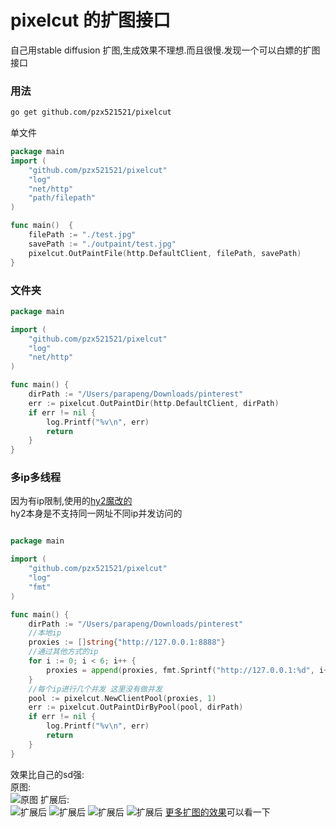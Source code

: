 # pixelcut 的扩图接口
自己用stable diffusion 扩图,生成效果不理想.而且很慢.发现一个可以白嫖的扩图接口



### 用法
```bash
go get github.com/pzx521521/pixelcut
```


单文件
```go
package main
import (
    "github.com/pzx521521/pixelcut"
	"log"
	"net/http"
	"path/filepath"
)

func main()  {
	filePath := "./test.jpg"
	savePath := "./outpaint/test.jpg"
	pixelcut.OutPaintFile(http.DefaultClient, filePath, savePath)
}

```

### 文件夹

```go
package main

import (
	"github.com/pzx521521/pixelcut"
	"log"
	"net/http"
)

func main() {
	dirPath := "/Users/parapeng/Downloads/pinterest"
	err := pixelcut.OutPaintDir(http.DefaultClient, dirPath)
	if err != nil {
		log.Printf("%v\n", err)
		return
	}
}

```

### 多ip多线程
因为有ip限制,使用的[hy2魔改的](https://github.com/pzx521521/hysteria/r)  
hy2本身是不支持同一网址不同ip并发访问的
```go

package main

import (
	"github.com/pzx521521/pixelcut"
	"log"
	"fmt"
)

func main() {
	dirPath := "/Users/parapeng/Downloads/pinterest"
	//本地ip
	proxies := []string{"http://127.0.0.1:8888"}
	//通过其他方式的ip
	for i := 0; i < 6; i++ {
		proxies = append(proxies, fmt.Sprintf("http://127.0.0.1:%d", i+7000))
	}
	//每个ip进行几个并发 这里没有做并发
	pool := pixelcut.NewClientPool(proxies, 1)
	err := pixelcut.OutPaintDirByPool(pool, dirPath)
	if err != nil {
		log.Printf("%v\n", err)
		return
	}	
}
```
效果比自己的sd强:  
原图:  
![原图](https://gd-hbimg.huaban.com/8a755b1b31d1a6fc19187aa993a75b64019fd02d2480d-7inhux_fw658webp)
扩展后:  
![扩展后](https://gd-hbimg.huaban.com/eb99b9509db1d2c9b4166901af5d41e4e126af415ade5-y5qpks_fw658webp)
![扩展后](https://gd-hbimg.huaban.com/da12f7c053ec4b8500c6815e15c7f21fca04c2235343d-39dRid_fw658webp)
![扩展后](https://gd-hbimg.huaban.com/7b9d2321b1b8ebb57287f1fed0984ce63d9ca8f31d00c9-0GhCGV_fw658webp)
![扩展后](https://gd-hbimg.huaban.com/d98b6c090a0de28d52c53a3cd1b5a737224a59951c947d-YkadJp_fw658webp)
[更多扩图的效果](https://paral.us.kg/)可以看一下
